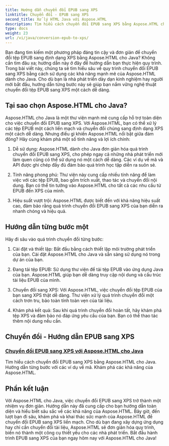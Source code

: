 ```yaml
---
title: Hướng dẫn chuyển đổi EPUB sang XPS
linktitle: Chuyển đổi - EPUB sang XPS
second_title: Xử lý HTML Java với Aspose.HTML
description: Tìm hiểu cách chuyển đổi EPUB sang XPS bằng Aspose.HTML cho Java. Nhận hướng dẫn từng bước và ví dụ về mã, khám phá các khả năng của Aspose.HTML trong các hướng dẫn này.
type: docs
weight: 23
url: /vi/java/conversion-epub-to-xps/
---
```


Bạn đang tìm kiếm một phương pháp đáng tin cậy và đơn giản để chuyển đổi tệp EPUB sang định dạng XPS bằng Aspose.HTML cho Java? Không cần tìm đâu xa; hướng dẫn này ở đây để hướng dẫn bạn thực hiện quy trình. Trong bài viết này, chúng ta sẽ tìm hiểu sâu về quy trình chuyển đổi EPUB sang XPS bằng cách sử dụng các khả năng mạnh mẽ của Aspose.HTML dành cho Java. Cho dù bạn là nhà phát triển dày dạn kinh nghiệm hay người mới bắt đầu, hướng dẫn từng bước này sẽ giúp bạn nắm vững nghệ thuật chuyển đổi tệp EPUB sang XPS một cách dễ dàng.

## Tại sao chọn Aspose.HTML cho Java?

Aspose.HTML cho Java là một thư viện mạnh mẽ cung cấp hỗ trợ toàn diện cho việc chuyển đổi EPUB sang XPS. Với Aspose.HTML, bạn có thể xử lý các tệp EPUB một cách liền mạch và chuyển đổi chúng sang định dạng XPS một cách dễ dàng. Nhưng điều gì khiến Aspose.HTML nổi bật giữa đám đông? Hãy cùng khám phá một số tính năng và lợi ích chính:

1. Dễ sử dụng: Aspose.HTML dành cho Java đơn giản hóa quá trình chuyển đổi EPUB sang XPS, cho phép ngay cả những nhà phát triển mới làm quen cũng có thể sử dụng nó một cách dễ dàng. Các ví dụ về mã và API được ghi chép đầy đủ đảm bảo quá trình học tập diễn ra suôn sẻ.

2. Tính năng phong phú: Thư viện này cung cấp nhiều tính năng để làm việc với các tệp EPUB, bao gồm trích xuất, thao tác và chuyển đổi nội dung. Bạn có thể tin tưởng vào Aspose.HTML cho tất cả các nhu cầu từ EPUB đến XPS của mình.

3. Hiệu suất vượt trội: Aspose.HTML được biết đến với khả năng hiệu suất cao, đảm bảo rằng quá trình chuyển đổi EPUB sang XPS của bạn diễn ra nhanh chóng và hiệu quả.

## Hướng dẫn từng bước một

Hãy đi sâu vào quá trình chuyển đổi từng bước:

1. Cài đặt và thiết lập: Bắt đầu bằng cách thiết lập môi trường phát triển của bạn. Cài đặt Aspose.HTML cho Java và sẵn sàng sử dụng nó trong dự án của bạn.

2. Đang tải tệp EPUB: Sử dụng thư viện để tải tệp EPUB vào ứng dụng Java của bạn. Aspose.HTML giúp bạn dễ dàng truy cập nội dung và cấu trúc tài liệu EPUB của mình.

3. Chuyển đổi sang XPS: Với Aspose.HTML, việc chuyển đổi tệp EPUB của bạn sang XPS thật dễ dàng. Thư viện xử lý quá trình chuyển đổi một cách trơn tru, bảo toàn tính toàn vẹn của tài liệu.

4. Khám phá kết quả: Sau khi quá trình chuyển đổi hoàn tất, hãy khám phá tệp XPS và đảm bảo nó đáp ứng yêu cầu của bạn. Bạn có thể thao tác thêm nội dung nếu cần.

## Chuyển đổi - Hướng dẫn EPUB sang XPS
### [Chuyển đổi EPUB sang XPS với Aspose.HTML cho Java](./convert-epub-to-xps/)
Tìm hiểu cách chuyển đổi EPUB sang XPS bằng Aspose.HTML cho Java. Hướng dẫn từng bước với các ví dụ về mã. Khám phá các khả năng của Aspose.HTML.

## Phần kết luận

Với Aspose.HTML cho Java, việc chuyển đổi EPUB sang XPS trở thành một nhiệm vụ đơn giản. Hướng dẫn này đã cung cấp cho bạn hướng dẫn toàn diện và hiểu biết sâu sắc về các khả năng của Aspose.HTML. Bây giờ, đến lượt bạn đi sâu, khám phá và khai thác sức mạnh của Aspose.HTML để chuyển đổi EPUB sang XPS liền mạch. Cho dù bạn đang xây dựng ứng dụng hay chỉ cần chuyển đổi tài liệu, Aspose.HTML sẽ đơn giản hóa quy trình, biến nó thành một công cụ thiết yếu cho các nhà phát triển. Bắt đầu hành trình EPUB sang XPS của bạn ngay hôm nay với Aspose.HTML cho Java!